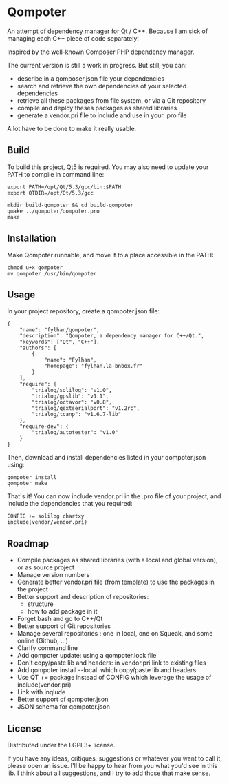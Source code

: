 Qompoter
================================

An attempt of dependency manager for Qt / C++. Because I am sick of managing each C++ piece of code separately!

Inspired by the well-known Composer PHP dependency manager.

The current version is still a work in progress. But still, you can:

* describe in a qomposer.json file your dependencies
* search and retrieve the own dependencies of your selected dependencies
* retrieve all these packages from file system, or via a Git repository
* compile and deploy theses packages as shared libraries
* generate a vendor.pri file to include and use in your .pro file

A lot have to be done to make it really usable.

Build
--------------------------------

To build this project, Qt5 is required. You may also need to update your PATH to compile in command line:

	export PATH=/opt/Qt/5.3/gcc/bin:$PATH
	export QTDIR=/opt/Qt/5.3/gcc

	mkdir build-qompoter && cd build-qompoter
	qmake ../qompoter/qompoter.pro
	make

Installation
--------------------------------

Make Qompoter runnable, and move it to a place accessible in the PATH:

	chmod u+x qompoter
	mv qompoter /usr/bin/qompoter

Usage
--------------------------------

In your project repository, create a qompoter.json file:

	{
		"name": "fylhan/qompoter",
		"description": "Qompoter, a dependency manager for C++/Qt.",
		"keywords": ["Qt", "C++"],
		"authors": [
			{
				"name": "Fylhan",
				"homepage": "fylhan.la-bnbox.fr"
			}
		],
		"require": {
			"trialog/solilog": "v1.0",
			"trialog/gpslib": "v1.1",
			"trialog/octavor": "v0.8",
			"trialog/qextserialport": "v1.2rc",
			"trialog/tcanp": "v1.6.7-lib"
		},
		"require-dev": {
			"trialog/autotester": "v1.0"
		}
	}

Then, download and install dependencies listed in your qompoter.json using:

	qompoter install
	qompoter make

That's it! You can now include vendor.pri in the .pro file of your project, and include the dependencies that you required:

	CONFIG += solilog chartxy
	include(vendor/vendor.pri)

Roadmap
--------------------------------

* Compile packages as shared libraries (with a local and global version), or as source project
* Manage version numbers
* Generate better vendor.pri file (from template) to use the packages in the project
* Better support and description of repositories:
	* structure
	* how to add package in it
* Forget bash and go to C++/Qt
* Better support of Git repositories
* Manage several repositories : one in local, one on Squeak, and some online (Github, ...)
* Clarify command line
* Add qompoter update: using a qompoter.lock file
* Don't copy/paste lib and headers: in vendor.pri link to existing files
* Add qompoter install --local: which copy/paste lib and headers
* Use QT += package instead of CONFIG which leverage the usage of include(vendor.pri)
* Link with inqlude
* Better support of qompoter.json
* JSON schema for qompoter.json

License
--------------------------------

Distributed under the LGPL3+ license.

If you have any ideas, critiques, suggestions or whatever you want to call it, please open an issue. I'll be happy to hear from you what you'd see in this lib. I think about all suggestions, and I try to add those that make sense.